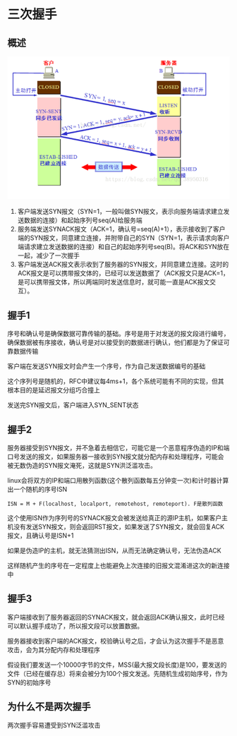 # 三次握手

## 概述
![](img/3.png)

1. 客户端发送SYN报文（SYN=1，一般叫做SYN报文，表示向服务端请求建立发送数据的连接）和起始序列号seq(A)给服务端
2. 服务端发送SYNACK报文（ACK=1，确认号=seq(A)+1），表示接收到了客户端的SYN报文，同意建立连接，并附带自己的SYN（SYN=1，表示请求向客户端请求建立发送数据的连接）和自己的起始序列号seq(B)。将ACK和SYN放在一起，减少了一次握手
3. 客户端发送ACK报文表示收到了服务器的SYN报文，并同意建立连接。这时的ACK报文是可以携带报文体的，已经可以发送数据了（ACK报文只是ACK=1，是可以携带报文体，所以两端同时发送信息时，就可能一直是ACK报文交互）。

## 握手1
序号和确认号是确保数据可靠传输的基础。序号是用于对发送的报文段进行编号，确保数据被有序接收，确认号是对以接受到的数据进行确认，他们都是为了保证可靠数据传输

客户端在发送SYN报文时会产生一个序号，作为自己发送数据编号的基础

这个序列号是随机的，RFC中建议每4ms+1，各个系统可能有不同的实现，但其根本目的是延迟报文分组巧合撞上

发送完SYN报文后，客户端进入SYN_SENT状态

## 握手2
服务器接受到SYN报文，并不急着去相信它，可能它是一个恶意程序伪造的IP和端口号发送的报文，如果服务器一接收到SYN报文就分配内存和处理程序，可能会被无数伪造的SYN报文淹死，这就是SYN洪泛滥攻击。

linux会将双方的IP和端口用散列函数(这个散列函数每五分钟变一次)和计时器计算出一个随机的序号ISN

    ISN = M + F(localhost, localport, remotehost, remoteport). F是散列函数

这个使用ISN作为序列号的SYNACK报文会被发送给真正的源IP主机，如果客户主机没有发送SYN报文，则会返回RST报文，如果发送了SYN报文，就会回复ACK报文，且确认号是ISN+1

如果是伪造IP的主机，就无法猜测出ISN，从而无法确定确认号，无法伪造ACK

这样随机产生的序号在一定程度上也能避免上次连接的旧报文混淆进这次的新连接中

## 握手3
客户端接收到了服务器返回的SYNACK报文，就会返回ACK确认报文，此时已经可以默认握手成功了，所以报文段可以放置数据。

服务器接收到客户端的ACK报文，校验确认号之后，才会认为这次握手不是恶意攻击，会为其分配内存和处理程序

假设我们要发送一个10000字节的文件，MSS(最大报文段长度)是100，要发送的文件（已经在缓存总）将来会被分为100个报文发送。先随机生成初始序号，作为SYN的初始序号

## 为什么不是两次握手
两次握手容易遭受到SYN泛滥攻击